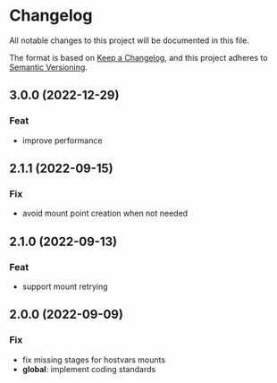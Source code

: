# Changelog
All notable changes to this project will be documented in this file.

The format is based on [Keep a Changelog](https://keepachangelog.com/en/1.0.0/),
and this project adheres to [Semantic Versioning](https://semver.org/spec/v2.0.0.html).

## 3.0.0 (2022-12-29)

### Feat

- improve performance

## 2.1.1 (2022-09-15)

### Fix

- avoid  mount point creation when not needed

## 2.1.0 (2022-09-13)

### Feat

- support mount retrying

## 2.0.0 (2022-09-09)

### Fix

- fix missing stages for hostvars mounts
- **global**: implement coding standards
